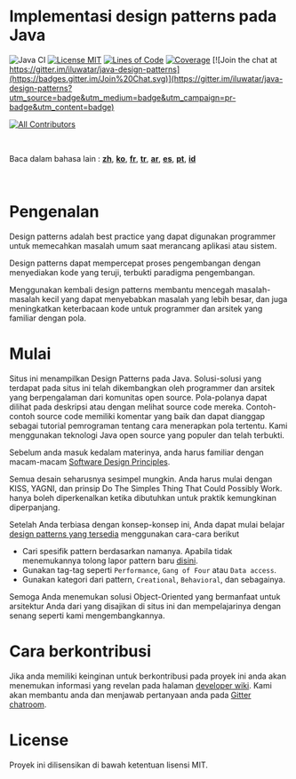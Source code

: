 <!-- the line below needs to be an empty line C: (its because kramdown isnt
     that smart and dearly wants an empty line before a heading to be able to
     display it as such, e.g. website) -->

# Implementasi design patterns pada Java

![Java CI](https://github.com/iluwatar/java-design-patterns/workflows/Java%20CI/badge.svg)
[![License MIT](https://img.shields.io/badge/license-MIT-blue.svg)](https://raw.githubusercontent.com/iluwatar/java-design-patterns/master/LICENSE.md)
[![Lines of Code](https://sonarcloud.io/api/project_badges/measure?project=iluwatar_java-design-patterns&metric=ncloc)](https://sonarcloud.io/dashboard?id=iluwatar_java-design-patterns)
[![Coverage](https://sonarcloud.io/api/project_badges/measure?project=iluwatar_java-design-patterns&metric=coverage)](https://sonarcloud.io/dashboard?id=iluwatar_java-design-patterns)
[![Join the chat at https://gitter.im/iluwatar/java-design-patterns](https://badges.gitter.im/Join%20Chat.svg)](https://gitter.im/iluwatar/java-design-patterns?utm_source=badge&utm_medium=badge&utm_campaign=pr-badge&utm_content=badge)
<!-- ALL-CONTRIBUTORS-BADGE:START - Do not remove or modify this section -->
[![All Contributors](https://img.shields.io/badge/all_contributors-176-orange.svg?style=flat-square)](#contributors-)
<!-- ALL-CONTRIBUTORS-BADGE:END -->

<br/>

Baca dalam bahasa lain : [**zh**](localization/zh/README.md), [**ko**](localization/ko/README.md), [**fr**](localization/fr/README.md), [**tr**](localization/tr/README.md), [**ar**](localization/ar/README.md), [**es**](localization/es/README.md), [**pt**](localization/pt/README.md), [**id**](localization/id/README.md)

<br/>

# Pengenalan

Design patterns adalah best practice yang dapat digunakan programmer untuk memecahkan masalah umum saat merancang aplikasi atau sistem.

Design patterns dapat mempercepat proses pengembangan dengan menyediakan kode yang teruji, terbukti paradigma pengembangan.

Menggunakan kembali design patterns membantu mencegah masalah-masalah kecil yang dapat menyebabkan masalah yang lebih besar, dan juga meningkatkan keterbacaan kode untuk programmer dan arsitek yang
familiar dengan pola.

# Mulai

Situs ini menampilkan Design Patterns pada Java. Solusi-solusi yang terdapat pada situs ini telah dikembangkan oleh programmer dan arsitek yang berpengalaman dari komunitas open source. Pola-polanya dapat dilihat pada deskripsi atau dengan melihat source code mereka. Contoh-contoh source code memiliki komentar yang baik dan dapat dianggap sebagai tutorial pemrograman tentang cara menerapkan pola tertentu. Kami menggunakan teknologi Java open source yang populer dan telah terbukti.

Sebelum anda masuk kedalam materinya, anda harus familiar dengan macam-macam [Software Design Principles](https://java-design-patterns.com/principles/).

Semua desain seharusnya sesimpel mungkin. Anda harus mulai dengan KISS, YAGNI, dan prinsip Do The Simples Thing That Could Possibly Work. hanya boleh diperkenalkan ketika dibutuhkan untuk praktik
kemungkinan diperpanjang.

Setelah Anda terbiasa dengan konsep-konsep ini, Anda dapat mulai belajar
[design patterns yang tersedia](https://java-design-patterns.com/patterns/) menggunakan cara-cara berikut

- Cari spesifik pattern berdasarkan namanya. Apabila tidak menemukannya tolong lapor pattern baru [disini](https://github.com/iluwatar/java-design-patterns/issues).
- Gunakan tag-tag seperti `Performance`, `Gang of Four` atau `Data access`.
- Gunakan kategori dari pattern, `Creational`, `Behavioral`, dan sebagainya.

Semoga Anda menemukan solusi Object-Oriented yang bermanfaat untuk arsitektur Anda dari yang disajikan di situs ini dan mempelajarinya dengan senang seperti kami mengembangkannya.

# Cara berkontribusi

Jika anda memiliki keinginan untuk berkontribusi pada proyek ini anda akan menemukan informasi yang revelan pada halaman [developer wiki](https://github.com/iluwatar/java-design-patterns/wiki). Kami akan membantu anda dan menjawab pertanyaan anda pada [Gitter chatroom](https://gitter.im/iluwatar/java-design-patterns).

# License

Proyek ini dilisensikan di bawah ketentuan lisensi MIT.


